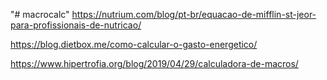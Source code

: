 "# macrocalc" 
https://nutrium.com/blog/pt-br/equacao-de-mifflin-st-jeor-para-profissionais-de-nutricao/

https://blog.dietbox.me/como-calcular-o-gasto-energetico/

https://www.hipertrofia.org/blog/2019/04/29/calculadora-de-macros/
